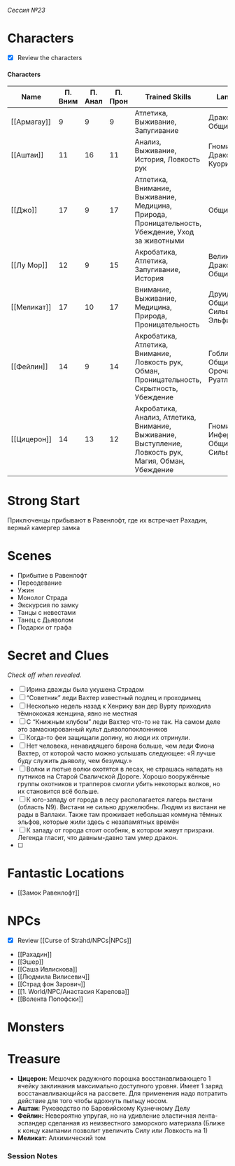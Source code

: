 _Сессия №23_

# Characters

- [x] Review the characters

#### Characters

|Name|П. Вним|П. Анал|П. Прон|Trained Skills|Languages|
|---|---|---|---|---|---|
|[[Армагау]]|9|9|9|Атлетика, Выживание, Запугивание|Драконий, Общий|
|[[Аштаи]]|11|16|11|Анализ, Выживание, История, Ловкость рук|Гномий, Драконий, Куори, Общий|
|[[Джо]]|17|9|17|Атлетика, Внимание, Выживание, Медицина, Природа, Проницательность, Убеждение, Уход за животными|Общий|
|[[Лу Мор]]|12|9|15|Акробатика, Атлетика, Запугивание, История|Великаний, Драконий, Общий|
|[[Меликат]]|17|10|17|Внимание, Выживание, Медицина, Природа, Проницательность|Друидический, Общий, Сильван, Эльфийский|
|[[Фейлин]]|14|9|14|Акробатика, Атлетика, Внимание, Ловкость рук, Обман, Проницательность, Скрытность, Убеждение|Гоблинский, Общий, Орочий, Руатлек|
|[[Цицерон]]|14|13|12|Акробатика, Анализ, Атлетика, Внимание, Выживание, Выступление, Ловкость рук, Магия, Обман, Убеждение|Гномий, Инфернальный, Общий, Сильван|

  
  

# Strong Start

Приключенцы прибывают в Равенлофт, где их встречает Рахадин, верный камергер замка

# Scenes

- Прибытие в Равенлофт
- Переодевание
- Ужин
- Монолог Страда
- Экскурсия по замку
- Танцы с невестами
- Танец с Дьяволом
- Подарки от графа

# Secret and Clues

_Check off when revealed._

- [ ] Ирина дважды была укушена Страдом
- [ ] “Советник” леди Вахтер известный подлец и проходимец
- [ ] Несколько недель назад к Хенрику ван дер Вурту приходила тёмнокожая женщина, явно не местная
- [ ] С “Книжным клубом” леди Вахтер что-то не так. На самом деле это замаскированный культ дьяволопоклонников
- [ ] Когда-то феи защищали долину, но люди их отринули.
- [ ] Нет человека, ненавидящего барона больше, чем леди Фиона Вахтер, от которой часто можно услышать следующее: «Я лучше буду служить дьяволу, чем безумцу.»
- [ ] Волки и лютые волки охотятся в лесах, не страшась нападать на путников на Старой Сваличской Дороге. Хорошо вооружённые группы охотников и трапперов смогли убить некоторых волков, но их становится всё больше.
- [ ] К юго-западу от города в лесу располагается лагерь вистани (область N9). Вистани не сильно дружелюбны. Людям из вистани не рады в Валлаки. Также там проживает небольшая коммуна тёмных эльфов, которые жили здесь с незапамятных времён
- [ ] К западу от города стоит особняк, в котором живут призраки. Легенда гласит, что давным-давно там умер дракон.
- [ ]

# Fantastic Locations

- [[Замок Равенлофт]]

# NPCs

- [x] Review [[Curse of Strahd/NPCs|NPCs]]

- [[Рахадин]]
- [[Эшер]]
- [[Саша Ивлискова]]
- [[Людмила Вилисевич]]
- [[Страд фон Зарович]]
- [[1. World/NPC/Анастасия Карелова]]
- [[Волента Попофски]]

# Monsters

# Treasure

- **Цицерон:** Мешочек радужного порошка восстанавливающего 1 ячейку заклинания максимально доступного уровня. Имеет 1 заряд восстанавливающийся на рассвете. Для применения надо потратить действие для того чтобы вдохнуть пыльцу носом.
- **Аштаи:** Руководство по Баровийскому Кузнечному Делу
- **Фейлин:** Невероятно упругая, но на удивление эластичная лента-эспандер сделанная из неизвестного заморского материала (Ближе к концу кампании позволит увеличить Силу или Ловкость на 1)
- **Меликат:** Алхимический том

### Session Notes